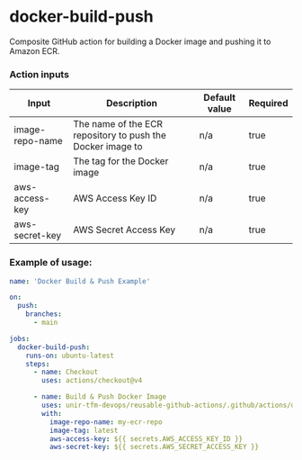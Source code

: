 # docker-build-push

Composite GitHub action for building a Docker image and pushing it to Amazon ECR.

### Action inputs

| Input           | Description                                              | Default value | Required |
|-----------------|----------------------------------------------------------|---------------|----------|
| image-repo-name | The name of the ECR repository to push the Docker image to| n/a           | true     |
| image-tag       | The tag for the Docker image                             | n/a           | true     |
| aws-access-key  | AWS Access Key ID                                        | n/a           | true     |
| aws-secret-key  | AWS Secret Access Key                                    | n/a           | true     |

### Example of usage:

```yaml
name: 'Docker Build & Push Example'

on:
  push:
    branches:
      - main

jobs:
  docker-build-push:
    runs-on: ubuntu-latest
    steps:
      - name: Checkout
        uses: actions/checkout@v4

      - name: Build & Push Docker Image
        uses: unir-tfm-devops/reusable-github-actions/.github/actions/docker-build-push@main
        with:
          image-repo-name: my-ecr-repo
          image-tag: latest
          aws-access-key: ${{ secrets.AWS_ACCESS_KEY_ID }}
          aws-secret-key: ${{ secrets.AWS_SECRET_ACCESS_KEY }}
```
